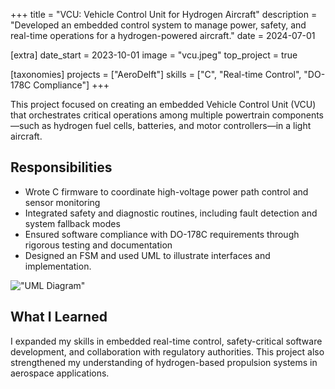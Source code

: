 +++
title = "VCU: Vehicle Control Unit for Hydrogen Aircraft"
description = "Developed an embedded control system to manage power, safety, and real-time operations for a hydrogen-powered aircraft."
date = 2024-07-01

[extra]
date_start = 2023-10-01
image = "vcu.jpeg" 
top_project = true

[taxonomies]
projects = ["AeroDelft"]
skills = ["C", "Real-time Control", "DO-178C Compliance"]
+++

This project focused on creating an embedded Vehicle Control Unit (VCU) that orchestrates critical operations among multiple powertrain components—such as hydrogen fuel cells, batteries, and motor controllers—in a light aircraft.

## Responsibilities
- Wrote C firmware to coordinate high-voltage power path control and sensor monitoring  
- Integrated safety and diagnostic routines, including fault detection and system fallback modes  
- Ensured software compliance with DO-178C requirements through rigorous testing and documentation  
- Designed an FSM and used UML to illustrate interfaces and implementation.

!["UML Diagram"](/images/fsm_design.png)

## What I Learned
I expanded my skills in embedded real-time control, safety-critical software development, and collaboration with regulatory authorities. This project also strengthened my understanding of hydrogen-based propulsion systems in aerospace applications.
